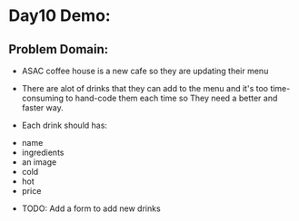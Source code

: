 # Day10 Demo: 

## Problem Domain: 

* ASAC coffee house is a new cafe so they are updating their menu 
* There are alot of drinks that they can add to the menu and  it's too time-consuming to hand-code them each time   so They need a better and faster way.

* Each drink should has:
 - name
 - ingredients
 - an image
 - cold
 - hot 
 - price 

* TODO: Add a form to add new drinks